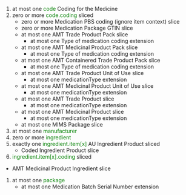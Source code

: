 1. at most one <span style='color:green'>code</span> Coding for the Medicine
1. zero or more <span style='color:green'>code.coding</span>  sliced
   * zero or more Medication PBS coding (ignore item context) slice
   * zero or more Medication Package GTIN slice
   * at most one AMT Trade Product Pack slice
      * at most one Type of medication coding extension
   * at most one AMT Medicinal Product Pack slice
      * at most one Type of medication coding extension
   * at most one AMT Containered Trade Product Pack slice
      * at most one Type of medication coding extension
   * at most one AMT Trade Product Unit of Use slice
      * at most one medicationType extension
   * at most one AMT Medicinal Product Unit of Use slice
      * at most one medicationType extension
   * at most one AMT Trade Product slice
      * at most one medicationType extension
   * at most one AMT Medicinal Product slice
      * at most one medicationType extension
   * at most one MIMS Package slice
1. at most one <span style='color:green'>manufacturer</span> 
1. zero or more <span style='color:green'>ingredient</span> 
1. exactly one <span style='color:green'>ingredient.item[x]</span> AU Ingredient Product sliced
   *  Coded Ingredient Product slice
1.  <span style='color:green'>ingredient.item[x].coding</span>  sliced
   *  AMT Medicinal Product Ingredient slice
1. at most one <span style='color:green'>package</span> 
      * at most one Medication Batch Serial Number extension
